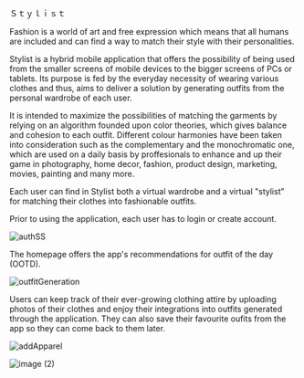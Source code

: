 Ｓｔｙｌｉｓｔ

Fashion is a world of art and free expression which means that all humans are included and can find a way to match their style with their personalities. 

Stylist is a hybrid mobile application that offers the possibility of being used from the smaller screens of mobile devices to the bigger screens of PCs or tablets. 
Its purpose is fed by the everyday necessity of wearing various clothes and thus, aims to deliver a solution by generating outfits from the personal wardrobe of each user.

It is intended to maximize the possibilities of matching the garments by relying on an algorithm founded upon color theories, which gives balance and cohesion to each 
outfit. Different colour harmonies have been taken into consideration such as the complementary and the monochromatic one, which are used on a daily basis by proffesionals
to enhance and up their game in photography, home decor, fashion, product design, marketing, movies, painting and many more. 

Each user can find in Stylist both a virtual wardrobe and a virtual "stylist" for matching their clothes into fashionable outfits.

Prior to using the application, each user has to login or create account.


![authSS](https://user-images.githubusercontent.com/73225206/179988501-e8394291-2a27-4169-9432-3da468f4dccf.jpg)


The homepage offers the app's recommendations for outfit of the day (OOTD). 

![outfitGeneration](https://user-images.githubusercontent.com/73225206/179989210-b3d48343-3999-49b7-a9f6-ceb678eec6e9.jpg)



Users can keep track of their ever-growing clothing attire by uploading photos of their clothes and enjoy their integrations into outfits generated through the application. They can also save their favourite oufits from the app so they can come back to them later.



![addApparel](https://user-images.githubusercontent.com/73225206/179989663-ae3c3376-10d3-41d8-937a-e9240351ecc0.png)



![image (2)](https://user-images.githubusercontent.com/73225206/179992707-de49731c-da2d-42d4-bce2-d4b063574f29.png)












